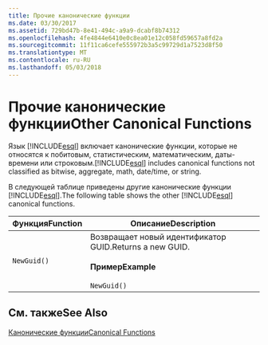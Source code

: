 ```yaml
---
title: Прочие канонические функции
ms.date: 03/30/2017
ms.assetid: 729bd47b-8e41-494c-a9a9-dcabf8b74312
ms.openlocfilehash: 4fe4844e6410e0c8ea01e12c058fd59657a8fd2a
ms.sourcegitcommit: 11f11ca6cefe555972b3a5c99729d1a7523d8f50
ms.translationtype: MT
ms.contentlocale: ru-RU
ms.lasthandoff: 05/03/2018
---
```

# <a name="other-canonical-functions"></a><span data-ttu-id="6fb5c-102">Прочие канонические функции</span><span class="sxs-lookup"><span data-stu-id="6fb5c-102">Other Canonical Functions</span></span>
<span data-ttu-id="6fb5c-103">Язык [!INCLUDE[esql](../../../../../../includes/esql-md.md)] включает канонические функции, которые не относятся к побитовым, статистическим, математическим, даты-времени или строковым.</span><span class="sxs-lookup"><span data-stu-id="6fb5c-103">[!INCLUDE[esql](../../../../../../includes/esql-md.md)] includes canonical functions not classified as bitwise, aggregate, math, date/time, or string.</span></span>  
  
 <span data-ttu-id="6fb5c-104">В следующей таблице приведены другие канонические функции [!INCLUDE[esql](../../../../../../includes/esql-md.md)].</span><span class="sxs-lookup"><span data-stu-id="6fb5c-104">The following table shows the other [!INCLUDE[esql](../../../../../../includes/esql-md.md)] canonical functions.</span></span>  
  
|<span data-ttu-id="6fb5c-105">Функция</span><span class="sxs-lookup"><span data-stu-id="6fb5c-105">Function</span></span>|<span data-ttu-id="6fb5c-106">Описание</span><span class="sxs-lookup"><span data-stu-id="6fb5c-106">Description</span></span>|  
|--------------|-----------------|  
|`NewGuid()`|<span data-ttu-id="6fb5c-107">Возвращает новый идентификатор GUID.</span><span class="sxs-lookup"><span data-stu-id="6fb5c-107">Returns a new GUID.</span></span><br /><br /> <span data-ttu-id="6fb5c-108">**Пример**</span><span class="sxs-lookup"><span data-stu-id="6fb5c-108">**Example**</span></span><br /><br /> `NewGuid()`|  
  
## <a name="see-also"></a><span data-ttu-id="6fb5c-109">См. также</span><span class="sxs-lookup"><span data-stu-id="6fb5c-109">See Also</span></span>  
 [<span data-ttu-id="6fb5c-110">Канонические функции</span><span class="sxs-lookup"><span data-stu-id="6fb5c-110">Canonical Functions</span></span>](../../../../../../docs/framework/data/adonet/ef/language-reference/canonical-functions.md)

